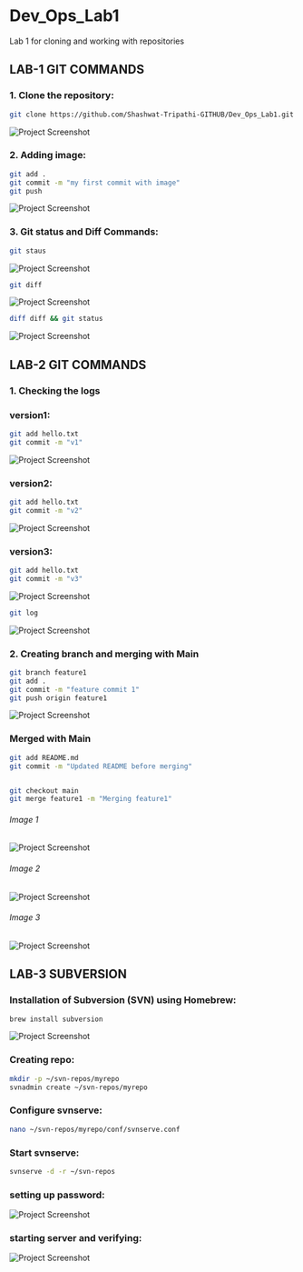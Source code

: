 # Dev_Ops_Lab1
Lab 1 for cloning and working with repositories

## LAB-1 GIT COMMANDS

### 1. Clone the repository:
```sh
git clone https://github.com/Shashwat-Tripathi-GITHUB/Dev_Ops_Lab1.git
```

![Project Screenshot](./images/Git%20clone.png)


### 2. Adding image:
```sh 
git add .
git commit -m "my first commit with image"
git push
```

![Project Screenshot](./images/git%20push%20image.png)


### 3. Git status and Diff Commands:
```sh 
git staus
```
![Project Screenshot](./images/git%20status.png)

```sh
git diff
```
![Project Screenshot](./images/git%20diff.png)

```sh
diff diff && git status
```
![Project Screenshot](./images/git_diff_vs.png)


## LAB-2 GIT COMMANDS
### 1. Checking the logs
### version1:
```sh
git add hello.txt
git commit -m "v1"      
```
![Project Screenshot](./images/lab2_1.png)

### version2:
```sh
git add hello.txt
git commit -m "v2"      
```
![Project Screenshot](./images/lab2_2.png)

### version3:
```sh
git add hello.txt
git commit -m "v3"      
```
![Project Screenshot](./images/lab2_3.png)

```sh
git log
```
![Project Screenshot](./images/lab2_4_git_log.png)


### 2. Creating branch and merging with Main
```sh
git branch feature1
git add .
git commit -m "feature commit 1"
git push origin feature1
```
![Project Screenshot](./images/lab2_5_feature1.png)

### Merged with Main
```sh
git add README.md
git commit -m "Updated README before merging"


git checkout main
git merge feature1 -m "Merging feature1"
```
###### Image 1
![Project Screenshot](./images/lab2_6.png)
###### Image 2
![Project Screenshot](./images/lab2_7_git_merge.png)
###### Image 3
![Project Screenshot](./images/lab2_8.png)

## LAB-3 SUBVERSION
### Installation of Subversion (SVN) using Homebrew:
```sh
brew install subversion
```
![Project Screenshot](./images/image11.png)

### Creating repo:
```sh
mkdir -p ~/svn-repos/myrepo
svnadmin create ~/svn-repos/myrepo
```

### Configure svnserve:
```sh
nano ~/svn-repos/myrepo/conf/svnserve.conf
```

### Start svnserve:
```sh
svnserve -d -r ~/svn-repos
```
### setting up password:
![Project Screenshot](./images/image12.png)

### starting server and verifying:
![Project Screenshot](./images/image13.png)

